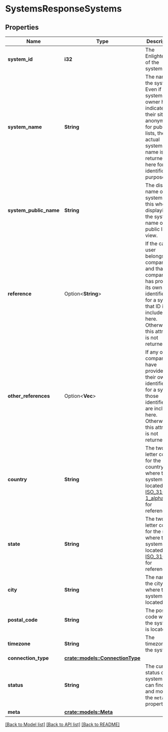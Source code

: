 # SystemsResponseSystems

## Properties

Name | Type | Description | Notes
------------ | ------------- | ------------- | -------------
**system_id** | **i32** | The Enlighten ID of the system. | 
**system_name** | **String** | The name of the system. Even if the system owner has indicated their site is anonymous for public lists, the actual system name is returned here for identification purposes. | 
**system_public_name** | **String** | The display name of the system. Use this when displaying the system name on a public list or view. | 
**reference** | Option<**String**> | If the calling user belongs to a company and that company has provided its own identifiers for a system, that ID is included here. Otherwise, this attribute is not returned. | [optional]
**other_references** | Option<**Vec<String>**> | If any other companies have provided their own identifiers for a system, those identifiers are included here. Otherwise, this attribute is not returned. | [optional]
**country** | **String** | The two-letter code for the country where the system is located. See [ISO_3166-1_alpha-2](https://en.wikipedia.org/wiki/ISO_3166-1_alpha-2) for reference. | 
**state** | **String** | The two-letter code for the state where the system is located. See [ISO_3166-2](https://en.wikipedia.org/wiki/ISO_3166-2) for reference. | 
**city** | **String** | The name of the city where the system is located. | 
**postal_code** | **String** | The postal code where the system is located. | 
**timezone** | **String** | The timezone of the system. | 
**connection_type** | [**crate::models::ConnectionType**](ConnectionType.md) |  | 
**status** | **String** | The current status of the system. You can find this and more in the `meta` property. | 
**meta** | [**crate::models::Meta**](Meta.md) |  | 

[[Back to Model list]](../README.md#documentation-for-models) [[Back to API list]](../README.md#documentation-for-api-endpoints) [[Back to README]](../README.md)


